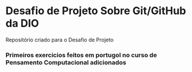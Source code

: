 # Desafio de Projeto Sobre Git/GitHub da DIO
Repositório criado para o Desafio de Projeto

### Primeiros exercicios feitos em portugol no curso de Pensamento Computacional adicionados
